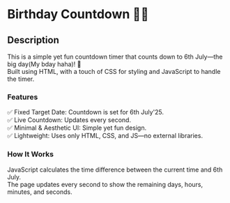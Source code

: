 # Birthday Countdown 🎂🎉
## Description
This is a simple yet fun countdown timer that counts down to 6th July—the big day(My bday haha)! 🎈 <br>
Built using HTML, with a touch of CSS for styling and JavaScript to handle the timer.<br>

### Features
✅ Fixed Target Date: Countdown is set for 6th July'25.<br>
✅ Live Countdown: Updates every second.<br>
✅ Minimal & Aesthetic UI: Simple yet fun design.<br>
✅ Lightweight: Uses only HTML, CSS, and JS—no external libraries.<br>

### How It Works
JavaScript calculates the time difference between the current time and 6th July.<br>
The page updates every second to show the remaining days, hours, minutes, and seconds.<br>
